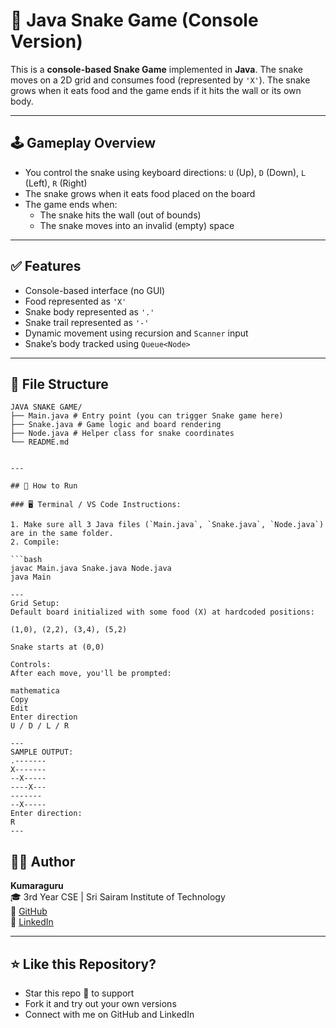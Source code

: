 # 🐍 Java Snake Game (Console Version)

This is a **console-based Snake Game** implemented in **Java**. The snake moves on a 2D grid and consumes food (represented by `'X'`). The snake grows when it eats food and the game ends if it hits the wall or its own body.

---

## 🕹️ Gameplay Overview

- You control the snake using keyboard directions: `U` (Up), `D` (Down), `L` (Left), `R` (Right)
- The snake grows when it eats food placed on the board
- The game ends when:
  - The snake hits the wall (out of bounds)
  - The snake moves into an invalid (empty) space

---

## ✅ Features

- Console-based interface (no GUI)
- Food represented as `'X'`
- Snake body represented as `'.'`
- Snake trail represented as `'-'`
- Dynamic movement using recursion and `Scanner` input
- Snake’s body tracked using `Queue<Node>`

---

## 📁 File Structure

```
JAVA SNAKE GAME/
├── Main.java # Entry point (you can trigger Snake game here)
├── Snake.java # Game logic and board rendering
├── Node.java # Helper class for snake coordinates
└── README.md


---

## 🚀 How to Run

### 🖥 Terminal / VS Code Instructions:

1. Make sure all 3 Java files (`Main.java`, `Snake.java`, `Node.java`) are in the same folder.
2. Compile:

```bash
javac Main.java Snake.java Node.java
java Main

---
Grid Setup:
Default board initialized with some food (X) at hardcoded positions:

(1,0), (2,2), (3,4), (5,2)

Snake starts at (0,0)

Controls:
After each move, you'll be prompted:

mathematica
Copy
Edit
Enter direction
U / D / L / R

---
SAMPLE OUTPUT:
.-------
X-------
--X-----
----X---
-------
--X-----
Enter direction:
R
---

```
## 👨‍💻 Author

**Kumaraguru**  
🎓 3rd Year CSE | Sri Sairam Institute of Technology  
🔗 [GitHub](https://github.com/guru-kumara)  
🔗 [LinkedIn](https://www.linkedin.com/in/kumara-guru1/)

---

## ⭐ Like this Repository?

- Star this repo 🌟 to support
- Fork it and try out your own versions
- Connect with me on GitHub and LinkedIn

